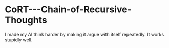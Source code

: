 # CoRT---Chain-of-Recursive-Thoughts
I made my AI think harder by making it argue with itself repeatedly. It works stupidly well.
